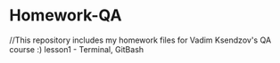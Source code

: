 # Homework-QA
//This repository includes my homework files for Vadim Ksendzov's QA course :)
lesson1 - Terminal, GitBash
